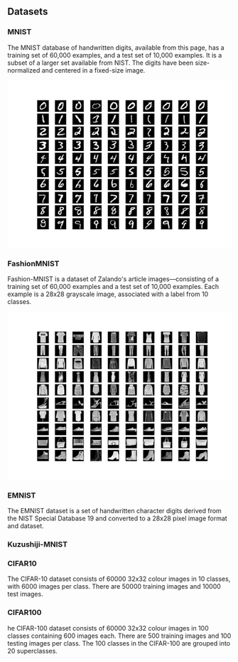 ## Datasets
### MNIST
The MNIST database of handwritten digits, available from this page, has a training set of 60,000 examples, and a test set of 10,000 examples. It is a subset of a larger set available from NIST. The digits have been size-normalized and centered in a fixed-size image. 
<p align="center">
  <img src="/assets/mnist_data.png">
</p>

### FashionMNIST
Fashion-MNIST is a dataset of Zalando's article images—consisting of a training set of 60,000 examples and a test set of 10,000 examples. Each example is a 28x28 grayscale image, associated with a label from 10 classes. 
<p align="center">
  <img src="/assets/fashion_mnist_data.png">
</p>

### EMNIST
The EMNIST dataset is a set of handwritten character digits derived from the NIST Special Database 19  and converted to a 28x28 pixel image format and dataset.

### Kuzushiji-MNIST

### CIFAR10
The CIFAR-10 dataset consists of 60000 32x32 colour images in 10 classes, with 6000 images per class. There are 50000 training images and 10000 test images. 

### CIFAR100
he CIFAR-100 dataset consists of 60000 32x32 colour images in 100 classes containing 600 images each. There are 500 training images and 100 testing images per class. The 100 classes in the CIFAR-100 are grouped into 20 superclasses. 
